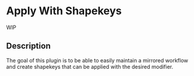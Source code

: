 # Apply With Shapekeys

WIP

## Description

The goal of this plugin is to be able to easily maintain a mirrored workflow and create shapekeys that can be applied with the desired modifier.
